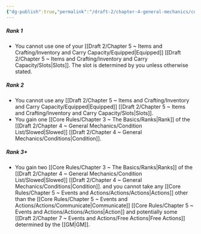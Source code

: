 ```yaml
---
{"dg-publish":true,"permalink":"/draft-2/chapter-4-general-mechanics/condition-list/restrained/"}
---
```


##### Rank 1
- You cannot use one of your [[Draft 2/Chapter 5 ~ Items and Crafting/Inventory and Carry Capacity/Equipped\|Equipped]] [[Draft 2/Chapter 5 ~ Items and Crafting/Inventory and Carry Capacity/Slots\|Slots]]. The slot is determined by you unless otherwise stated.
##### Rank 2
- You cannot use any [[Draft 2/Chapter 5 ~ Items and Crafting/Inventory and Carry Capacity/Equipped\|Equipped]] [[Draft 2/Chapter 5 ~ Items and Crafting/Inventory and Carry Capacity/Slots\|Slots]].
- You gain one [[Core Rules/Chapter 3 ~ The Basics/Ranks\|Rank]] of the [[Draft 2/Chapter 4 ~ General Mechanics/Condition List/Slowed\|Slowed]] [[Draft 2/Chapter 4 ~ General Mechanics/Conditions\|Condition]].
##### Rank 3+
- You gain two [[Core Rules/Chapter 3 ~ The Basics/Ranks\|Ranks]] of the [[Draft 2/Chapter 4 ~ General Mechanics/Condition List/Slowed\|Slowed]] [[Draft 2/Chapter 4 ~ General Mechanics/Conditions\|Condition]]. and you cannot take any [[Core Rules/Chapter 5 ~ Events and Actions/Actions/Actions\|Actions]] other than the [[Core Rules/Chapter 5 ~ Events and Actions/Actions/Communicate\|Communicate]] [[Core Rules/Chapter 5 ~ Events and Actions/Actions/Actions\|Action]] and potentially some [[Draft 2/Chapter 7 ~ Events and Actions/Free Actions\|Free Actions]] determined by the [[GM\|GM]].